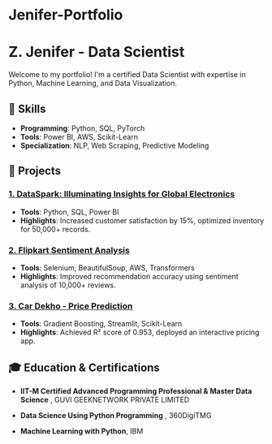 # Jenifer-Portfolio
# Z. Jenifer - Data Scientist

Welcome to my portfolio! I'm a certified Data Scientist with expertise in Python, Machine Learning, and Data Visualization.

## 🌟 Skills
- **Programming**: Python, SQL, PyTorch
- **Tools**: Power BI, AWS, Scikit-Learn
- **Specialization**: NLP, Web Scraping, Predictive Modeling

## 📂 Projects
### [1. DataSpark: Illuminating Insights for Global Electronics](projects/dataspark/)
- **Tools**: Python, SQL, Power BI
- **Highlights**: Increased customer satisfaction by 15%, optimized inventory for 50,000+ records.

### [2. Flipkart Sentiment Analysis](projects/flipkart-sentiment/)
- **Tools**: Selenium, BeautifulSoup, AWS, Transformers
- **Highlights**: Improved recommendation accuracy using sentiment analysis of 10,000+ reviews.

### [3. Car Dekho - Price Prediction](projects/car-price-prediction/)
- **Tools**: Gradient Boosting, Streamlit, Scikit-Learn
- **Highlights**: Achieved R² score of 0.953, deployed an interactive pricing app.

## 🎓 Education & Certifications
- **IIT-M Certified Advanced Programming Professional
& Master Data Science** , GUVI GEEKNETWORK PRIVATE LIMITED

- **Data Science Using Python Programming** , 360DigiTMG
- **Machine Learning with Python**, IBM


